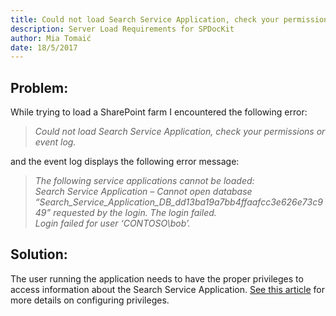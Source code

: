 ```yaml
---
title: Could not load Search Service Application, check your permissions or event log.
description: Server Load Requirements for SPDocKit
author: Mia Tomaić
date: 18/5/2017
---
```

## Problem:
While trying to load a SharePoint farm I encountered the following error:
> *Could not load Search Service Application, check your permissions or event log.*

and the event log displays the following error message:

> *The following service applications cannot be loaded:*  
*Search Service Application – Cannot open database “Search_Service_Application_DB_dd13ba19a7bb4ffaafcc3e626e73c949” requested by the login. The login failed.  
Login failed for user ‘CONTOSO\bob’.*

## Solution:
The user running the application needs to have the proper privileges to access information about the Search Service Application. [See this article](#internal/requirements/user-permissions-requirements) for more details on configuring privileges.
